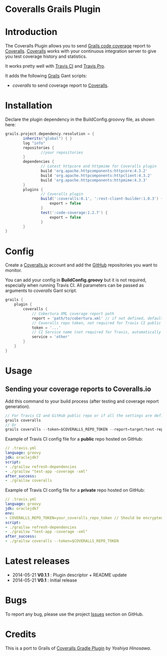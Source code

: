 
Coveralls Grails Plugin
=======================

# Introduction

The Coveralls Plugin allows you to send [Grails code coverage](http://grails.org/plugin/code-coverage) report to [Coveralls](http://coveralls.io).
[Coveralls](http://coveralls.io) works with your continuous integration server to give you test coverage history and statistics.

It works pretty well with [Travis CI](http://travis-ci.org) and [Travis Pro](http://travis-ci.com).

It adds the following [Grails](http://grails.org) Gant scripts:

- *coveralls* to send coverage report to [Coveralls](http://coveralls.io).

# Installation

Declare the plugin dependency in the BuildConfig.groovvy file, as shown here:

```groovy
grails.project.dependency.resolution = {
		inherits("global") { }
		log "info"
		repositories {
                //your repositories
        }
        dependencies {
                // Latest httpcore and httpmime for Coveralls plugin
                build 'org.apache.httpcomponents:httpcore:4.3.2'
                build 'org.apache.httpcomponents:httpclient:4.3.2'
                build 'org.apache.httpcomponents:httpmime:4.3.3'
        }
		plugins {
				// Coveralls plugin
				build(':coveralls:0.1', ':rest-client-builder:1.0.3') {
				    export = false
				}
				test(':code-coverage:1.2.7') {
                    export = false
                }
		}
}
```


# Config

Create a [Coveralls.io](http://coveralls.io) account and add the [GitHub](http://github.com) repositories you want to monitor.

You can add your config in **BuildConfig.groovy** but it is not required, especially when running Travis CI.
All parameters can be passed as arguments to *coveralls* Gant script.

```groovy
grails {
    plugin {
        coveralls {
            // Cobertura XML coverage report path
            report = 'path/to/cobertura.xml' // if not defined, default to 'target/test-reports/cobertura/coverage.xml'
            // Coveralls repo token, not required for Travis CI public repo (required for Travis Pro with private repo or other CI).
            token = '...'
            // CI Service name (not required for Travis, automatically detected for 'travis-ci' and 'travis-pro')
            service = 'other'
        }
    }
}
```

# Usage

## Sending your coverage reports to Coveralls.io

Add this command to your build process (after testing and coverage report generation).

```groovy
// For Travis CI and GitHub public repo or if all the settings are defined in your Config.groovy
grails coveralls
// Or
grails coveralls --token=$COVERALLS_REPO_TOKEN --report=target/test-reports/cobertura/coverage.xml
```

Example of Travis CI config file for a **public** repo hosted on GitHub:

```yml
// .travis.yml
language: groovy
jdk: oraclejdk7
script:
- ./grailsw refresh-dependencies
- ./grailsw "test-app -coverage -xml"
after_success:
- ./grailsw coveralls
```

Example of Travis CI config file for a **private** repo hosted on GitHub:

```yml
// .travis.yml
language: groovy
jdk: oraclejdk7
env:
- COVERALLS_REPO_TOKEN=your_coveralls_repo_token // Should be encrypted
script:
- ./grailsw refresh-dependencies
- ./grailsw "test-app -coverage -xml"
after_success:
- ./grailsw coveralls --token=$COVERALLS_REPO_TOKEN
```

# Latest releases

* 2014-05-21 **V0.1.1** : Plugin descriptor + README update
* 2014-05-21 **V0.1** : Initial release

# Bugs

To report any bug, please use the project [Issues](http://github.com/agorapulse/grails-coveralls/issues) section on GitHub.

# Credits

This is a port to Grails of [Coveralls Gradle Plugin](https://github.com/kt3k/coveralls-gradle-plugin) by *Yoshiya Hinosawa*.
